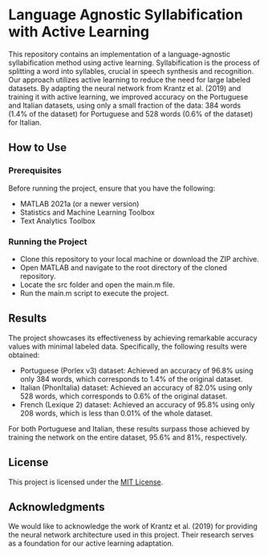 # Language Agnostic Syllabification with Active Learning

This repository contains an implementation of a language-agnostic syllabification method using active learning. Syllabification is the process of splitting a word into syllables, crucial in speech synthesis and recognition. Our approach utilizes active learning to reduce the need for large labeled datasets. By adapting the neural network from Krantz et al. (2019) and training it with active learning, we improved accuracy on the Portuguese and Italian datasets, using only a small fraction of the data: 384 words (1.4% of the dataset) for Portuguese and 528 words (0.6% of the dataset) for Italian.

## How to Use

### Prerequisites
Before running the project, ensure that you have the following:
- MATLAB 2021a (or a newer version)
- Statistics and Machine Learning Toolbox
- Text Analytics Toolbox

### Running the Project
- Clone this repository to your local machine or download the ZIP archive.
- Open MATLAB and navigate to the root directory of the cloned repository.
- Locate the src folder and open the main.m file.
- Run the main.m script to execute the project.

## Results
The project showcases its effectiveness by achieving remarkable accuracy values with minimal labeled data. Specifically, the following results were obtained:
- Portuguese (Porlex v3) dataset: Achieved an accuracy of 96.8% using only 384 words, which corresponds to 1.4% of the original dataset.
- Italian (PhonItalia) dataset: Achieved an accuracy of 82.0% using only 528 words, which corresponds to 0.6% of the original dataset.
- French (Lexique 2) dataset: Achieved an accuracy of 95.8% using only 208 words, which is less than 0.01% of the whole dataset.

For both Portuguese and Italian, these results surpass those achieved by training the network on the entire dataset, 95.6% and 81%, respectively.

## License
This project is licensed under the [MIT License](https://choosealicense.com/licenses/mit/).

## Acknowledgments
We would like to acknowledge the work of Krantz et al. (2019) for providing the neural network architecture used in this project. Their research serves as a foundation for our active learning adaptation.

